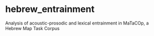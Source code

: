# hebrew_entrainment
Analysis of acoustic-prosodic and lexical entrainment in MaTaCOp, a Hebrew Map Task Corpus
